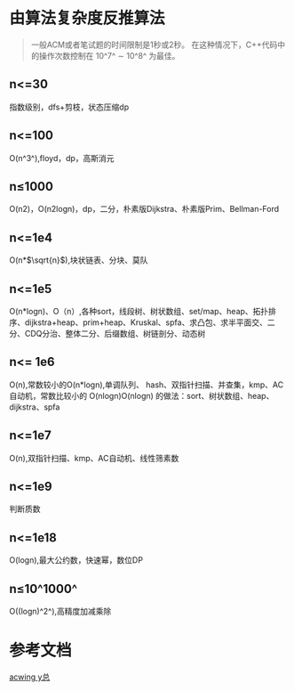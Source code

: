 # 由算法复杂度反推算法

> 一般ACM或者笔试题的时间限制是1秒或2秒。
> 在这种情况下，C++代码中的操作次数控制在 10^7^ ∼ 10^8^ 为最佳。

## n<=30

指数级别，dfs+剪枝，状态压缩dp

## n<=100

O(n^3^),floyd，dp，高斯消元

## n≤1000

O(n2)，O(n2logn)，dp，二分，朴素版Dijkstra、朴素版Prim、Bellman-Ford

## n<=1e4

O(n*$\sqrt{n}$),块状链表、分块、莫队

## n<=1e5

O(n*logn)、O（n）,各种sort，线段树、树状数组、set/map、heap、拓扑排序、dijkstra+heap、prim+heap、Kruskal、spfa、求凸包、求半平面交、二分、CDQ分治、整体二分、后缀数组、树链剖分、动态树

## n<= 1e6

O(n),常数较小的O(n*logn),单调队列、 hash、双指针扫描、并查集，kmp、AC自动机，常数比较小的 O(nlogn)O(nlogn) 的做法：sort、树状数组、heap、dijkstra、spfa

## n<=1e7

O(n),双指针扫描、kmp、AC自动机、线性筛素数

## n<=1e9

判断质数

## n<=1e18

O(logn),最大公约数，快速幂，数位DP

## n≤10^1000^

O((logn)^2^),高精度加减乘除

# 参考文档

[acwing y总](https://www.acwing.com/blog/content/32/)









